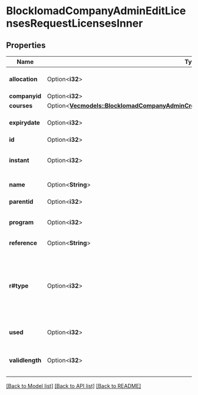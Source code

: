# BlockIomadCompanyAdminEditLicensesRequestLicensesInner

## Properties

Name | Type | Description | Notes
------------ | ------------- | ------------- | -------------
**allocation** | Option<**i32**> | Number of license slots | [optional]
**companyid** | Option<**i32**> | Company id | [optional]
**courses** | Option<[**Vec<models::BlockIomadCompanyAdminCreateLicensesRequestLicensesInnerCoursesInner>**](block_iomad_company_admin_create_licenses_request_licenses_inner_courses_inner.md)> |  | [optional]
**expirydate** | Option<**i32**> | License expiry date | [optional][default to null]
**id** | Option<**i32**> | license ID | [optional]
**instant** | Option<**i32**> | Instant access - 0 = no, 1 = yes | [optional]
**name** | Option<**String**> | License name | [optional]
**parentid** | Option<**i32**> | Parent license id | [optional]
**program** | Option<**i32**> | Program pf courses 0 = no, 1 = yes | [optional]
**reference** | Option<**String**> | License reference | [optional]
**r#type** | Option<**i32**> | License type - 0 = standard, 1 = reusable, 2 = standard educator, 3 = reusable educator | [optional]
**used** | Option<**i32**> | Number allocated | [optional][default to null]
**validlength** | Option<**i32**> | Course access length (days) | [optional]

[[Back to Model list]](../README.md#documentation-for-models) [[Back to API list]](../README.md#documentation-for-api-endpoints) [[Back to README]](../README.md)


